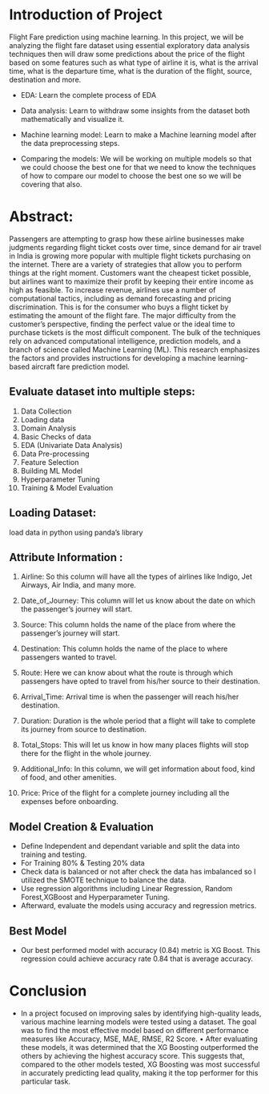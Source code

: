 # Introduction of Project
Flight Fare prediction using machine learning. In this project, we will be analyzing the flight fare dataset using essential exploratory data analysis techniques then will draw some predictions about the price of the flight based on some features such as what type of airline it is, what is the arrival time, what is the departure time, what is the duration of the flight, source, destination and more.

- EDA: Learn the complete process of EDA

- Data analysis: Learn to withdraw some insights from the dataset both mathematically and visualize it.

- Machine learning model: Learn to make a Machine learning model after the data preprocessing steps.

- Comparing the models: We will be working on multiple models so that we could choose the best one for that we need to know the techniques of how to compare our model to choose the best one so we will be covering that also.

# Abstract:
Passengers are attempting to grasp how these airline businesses make judgments regarding flight ticket costs over time, since demand for air travel in India is growing more popular with multiple flight tickets purchasing on the internet. There are a variety of strategies that allow you to perform things at the right moment. Customers want the cheapest ticket possible, but airlines want to maximize their profit by keeping their entire income as high as feasible. To increase revenue, airlines use a number of computational tactics, including as demand forecasting and pricing discrimination. This is for the consumer who buys a flight ticket by estimating the amount of the flight fare. The major difficulty from the customer’s perspective, finding the perfect value or the ideal time to purchase tickets is the most difficult component. The bulk of the techniques rely on advanced computational intelligence, prediction models, and a branch of science called Machine Learning (ML). This research emphasizes the factors and provides instructions for developing a machine learning-based aircraft fare prediction model.

## Evaluate dataset into multiple steps:
1. Data Collection
2. Loading data
3. Domain Analysis
4. Basic Checks of data
5. EDA (Univariate Data Analysis)
6. Data Pre-processing
7. Feature Selection
8. Building ML Model
9. Hyperparameter Tuning
10. Training & Model Evaluation

## Loading Dataset:
load data in python using panda’s library

## Attribute Information :
1. Airline: So this column will have all the types of airlines like Indigo, Jet Airways,
Air India, and many more.
2. Date_of_Journey: This column will let us know about the date on which the
passenger’s journey will start.
3. Source: This column holds the name of the place from where the passenger’s
journey will start.
4. Destination: This column holds the name of the place to where passengers
wanted to travel.
5. Route: Here we can know about what the route is through which passengers
have opted to travel from his/her source to their destination.
6. Arrival_Time: Arrival time is when the passenger will reach his/her destination.

7. Duration: Duration is the whole period that a flight will take to complete its
journey from source to destination.
8. Total_Stops: This will let us know in how many places flights will stop there for
the flight in the whole journey.
9. Additional_Info: In this column, we will get information about food, kind of food,
and other amenities.
10. Price: Price of the flight for a complete journey including all the expenses
before onboarding.

## Model Creation & Evaluation
- Define Independent and dependant variable and split the data into training and testing.
-  For Training 80% & Testing 20% data
- Check data is balanced or not after check the data has imbalanced so I utilized the SMOTE technique to balance the data.
- Use regression algorithms including Linear Regression, Random Forest,XGBoost and Hyperparameter Tuning. 
-  Afterward, evaluate the models using accuracy and regression metrics.

## Best Model
- Our best performed model with accuracy (0.84) metric is XG Boost. This regression could achieve accuracy rate 0.84 that is average accuracy.

# Conclusion
- In a project focused on improving sales by identifying high-quality leads, various machine learning models were tested using a dataset. The goal was to find the most effective model based on different performance measures like Accuracy, MSE, MAE, RMSE, R2 Score. • After evaluating these models, it was determined that the XG Boosting outperformed the others by achieving the highest accuracy score. This suggests that, compared to the other models tested, XG Boosting was most successful in accurately predicting lead quality, making it the top performer for this particular task.
